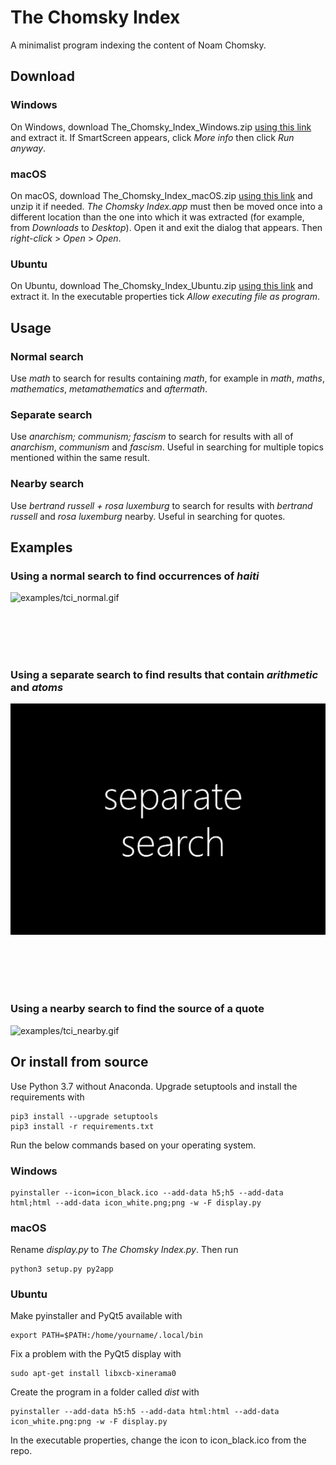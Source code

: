# The Chomsky Index

A minimalist program indexing the content of Noam Chomsky.

## Download

### Windows

On Windows, download The_Chomsky_Index_Windows.zip [using this link](https://github.com/jasons-gh/the-chomsky-index/releases/download/v1.1.1/The_Chomsky_Index_Windows.zip) and extract it. If SmartScreen appears, click *More info* then click *Run anyway*.

### macOS

On macOS, download The_Chomsky_Index_macOS.zip [using this link](https://github.com/jasons-gh/the-chomsky-index/releases/download/v1.1.1/The_Chomsky_Index_macOS.zip) and unzip it if needed. *The Chomsky Index.app* must then be moved once into a different location than the one into which it was extracted (for example, from *Downloads* to *Desktop*). Open it and exit the dialog that appears. Then *right-click* > *Open* > *Open*.

### Ubuntu

On Ubuntu, download The_Chomsky_Index_Ubuntu.zip [using this link](https://github.com/jasons-gh/the-chomsky-index/releases/download/v1.1.1/The_Chomsky_Index_Ubuntu.zip) and extract it. In the executable properties tick *Allow executing file as program*.

## Usage

### Normal search

Use *math* to search for results containing *math*, for example in *math*, *maths*, *mathematics*, *metamathematics* and *aftermath*.

### Separate search

Use *anarchism; communism; fascism* to search for results with all of *anarchism*, *communism* and *fascism*. Useful in searching for multiple topics mentioned within the same result.

### Nearby search

Use *bertrand russell + rosa luxemburg* to search for results with *bertrand russell* and *rosa luxemburg* nearby. Useful in searching for quotes.

## Examples

### Using a normal search to find occurrences of *haiti*

![examples/tci_normal.gif](examples/tci_normal.gif)

<br/>

<br/>

<br/>

<br/>

### Using a separate search to find results that contain *arithmetic* and *atoms*

![examples/tci_separate.gif](examples/tci_separate.gif)

<br/>

<br/>

<br/>

<br/>

### Using a nearby search to find the source of a quote

![examples/tci_nearby.gif](examples/tci_nearby.gif)

## Or install from source

Use Python 3.7 without Anaconda. Upgrade setuptools and install the requirements with

    pip3 install --upgrade setuptools
    pip3 install -r requirements.txt

Run the below commands based on your operating system.

### Windows

    pyinstaller --icon=icon_black.ico --add-data h5;h5 --add-data html;html --add-data icon_white.png;png -w -F display.py

### macOS

Rename *display.py* to *The Chomsky Index.py*. Then run
	
	python3 setup.py py2app

### Ubuntu

Make pyinstaller and PyQt5 available with

    export PATH=$PATH:/home/yourname/.local/bin
	
Fix a problem with the PyQt5 display with

    sudo apt-get install libxcb-xinerama0
	
Create the program in a folder called *dist* with

    pyinstaller --add-data h5:h5 --add-data html:html --add-data icon_white.png:png -w -F display.py

In the executable properties, change the icon to icon_black.ico from the repo.
